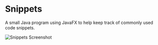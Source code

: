 # Snippets

A small Java program using JavaFX to help keep track of commonly used code snippets.

![Snippets Screenshot](https://github.com/mglynn/Snippets/master/Snippets.PNG)
